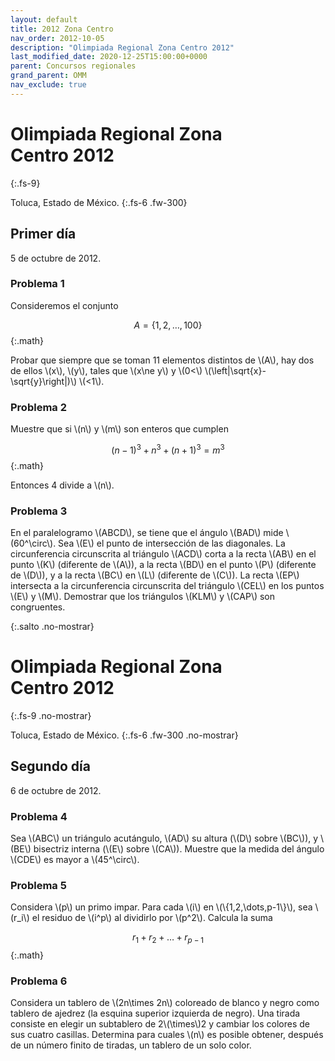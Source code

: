 ```yaml
---
layout: default
title: 2012 Zona Centro
nav_order: 2012-10-05
description: "Olimpiada Regional Zona Centro 2012"
last_modified_date: 2020-12-25T15:00:00+0000
parent: Concursos regionales
grand_parent: OMM
nav_exclude: true
---
```


<link rel="stylesheet" href="{{ '/assets/css/just-the-docs-degVerde.css' | absolute_url }}">
<script>
    jtd.setTheme('degVerde');
</script>

<!--Recuperado de https://www.facebook.com/OlimpiadaMatematicas/photos/a.474022438331/10151460378448332 -->

# Olimpiada Regional Zona Centro&nbsp;<span class="deg-sitio deg-sitio-texto">2012</span>
{:.fs-9}

Toluca, Estado de México.
{:.fs-6 .fw-300}

## <span class="deg-sitio deg-sitio-texto">Primer día</span>
5 de octubre de 2012.

### Problema&nbsp;<span class="deg-sitio deg-sitio-texto">1</span>

Consideremos el conjunto

$$
A=\{1,2,\dots,100\}
$$
{:.math}

Probar que siempre que se toman 11 elementos distintos de \\(A\\), hay dos de ellos \\(x\\), \\(y\\), tales que \\(x\ne y\\) y \\(0<\\) \\(\left\|\sqrt{x}-\sqrt{y}\right\|)\\) \\(<1\\).

### Problema&nbsp;<span class="deg-sitio deg-sitio-texto">2</span>

Muestre que si \\(n\\) y \\(m\\) son enteros que cumplen 

$$
(n-1)^3+n^3+(n+1)^3=m^3
$$
{:.math}

Entonces 4 divide a \\(n\\).

### Problema&nbsp;<span class="deg-sitio deg-sitio-texto">3</span>

En el paralelogramo \\(ABCD\\), se tiene que el ángulo \\(BAD\\) mide \\(60^\circ\\). Sea \\(E\\) el punto de intersección de las diagonales. La circunferencia circunscrita al triángulo \\(ACD\\) corta a la recta \\(AB\\) en el punto \\(K\\) (diferente de \\(A\\)), a la recta \\(BD\\) en el punto \\(P\\) (diferente de \\(D\\)), y a la recta \\(BC\\) en \\(L\\) (diferente de \\(C\\)). La recta \\(EP\\) intersecta a la circunferencia circunscrita del triángulo \\(CEL\\) en los puntos \\(E\\) y \\(M\\). Demostrar que los triángulos \\(KLM\\) y \\(CAP\\) son congruentes.


<div></div>
{:.salto .no-mostrar}

# Olimpiada Regional Zona Centro&nbsp;<span class="deg-sitio deg-sitio-texto">2012</span>
{:.fs-9 .no-mostrar}

Toluca, Estado de México.
{:.fs-6 .fw-300 .no-mostrar}

## <span class="deg-sitio deg-sitio-texto">Segundo día</span>
6 de octubre de 2012.

### Problema&nbsp;<span class="deg-sitio deg-sitio-texto">4</span>

Sea \\(ABC\\) un triángulo acutángulo, \\(AD\\) su altura (\\(D\\) sobre \\(BC\\)), y \\(BE\\) bisectriz interna (\\(E\\) sobre \\(CA\\)). Muestre que la medida del ángulo \\(CDE\\) es mayor a \\(45^\circ\\).

### Problema&nbsp;<span class="deg-sitio deg-sitio-texto">5</span>

Considera \\(p\\) un primo impar. Para cada \\(i\\) en \\(\\{1,2,\dots,p-1\\}\\), sea \\(r_i\\) el residuo de \\(i^p\\) al dividirlo por \\(p^2\\). Calcula la suma

$$
r_1+r_2+\dots+r_{p-1}
$$
{:.math}

### Problema&nbsp;<span class="deg-sitio deg-sitio-texto">6</span>

Considera un tablero de \\(2n\times 2n\\) coloreado de blanco y negro como tablero de ajedrez (la esquina superior izquierda de negro).
Una tirada consiste en elegir un subtablero de 2\\(\times\\)2 y cambiar los colores de sus cuatro casillas. Determina para cuales \\(n\\) es posible obtener, después de un número finito de tiradas, un tablero de un solo color.

